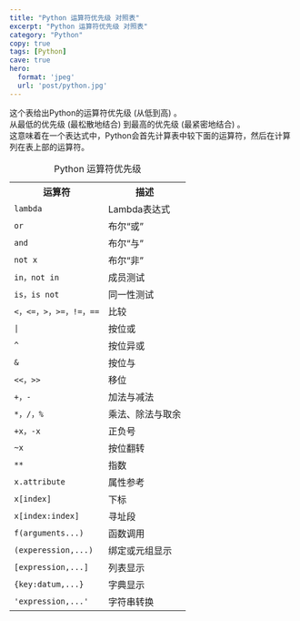 ```yaml
---
title: "Python 运算符优先级 对照表"
excerpt: "Python 运算符优先级 对照表"
category: "Python"
copy: true
tags: [Python]
cave: true
hero:
  format: 'jpeg'
  url: 'post/python.jpg'
---
```

<div class="quote">
这个表给出Python的运算符优先级 (从低到高) 。<br/>
从最低的优先级 (最松散地结合) 到最高的优先级 (最紧密地结合) 。<br/>
这意味着在一个表达式中，Python会首先计算表中较下面的运算符，然后在计算列在表上部的运算符。
</div>

<table cellspacing="5" cellpadding="2">
    <caption>Python 运算符优先级</caption>
    <tr>
        <th>运算符</th>
        <th>描述</th>
    </tr>
    <tr>
        <td><code>lambda</code></td>
        <td>Lambda表达式</td>
    </tr>
    <tr>
        <td><code>or</code></td>
        <td>布尔“或”</td>
    </tr>
    <tr>
        <td><code>and</code></td>
        <td>布尔“与”</td>
    </tr>
    <tr>
        <td><code>not x</code></td>
        <td>布尔“非”</td>
    </tr>
    <tr>
        <td><code>in，not in</code></td>
        <td>成员测试</td>
    </tr>
    <tr>
        <td><code>is，is not</code></td>
        <td>同一性测试</td>
    </tr>
    <tr>
        <td><code>&lt;，&lt;=，&gt;，&gt;=，!=，==</code></td>
        <td>比较</td>
    </tr>
    <tr>
        <td><code>|</code></td>
        <td>按位或</td>
    </tr>
    <tr>
        <td><code>^</code></td>
        <td>按位异或</td>
    </tr>
    <tr>
        <td><code>&amp;</code></td>
        <td>按位与</td>
    </tr>
    <tr>
        <td><code>&lt;&lt;，&gt;&gt;</code></td>
        <td>移位</td>
    </tr>
    <tr>
        <td><code>+，-</code></td>
        <td>加法与减法</td>
    </tr>
    <tr>
        <td><code>*，/，%</code></td>
    <td>乘法、除法与取余</td>
    </tr>
    <tr>
    <td><code>+x，-x</code></td>
    <td>正负号</td>
    </tr>
    <tr>
    <td><code>~x</code></td>
    <td>按位翻转</td>
    </tr>
    <tr>
    <td><code>**</code></td>
    <td>指数</td>
    </tr>
    <tr>
    <td><code>x.attribute</code></td>
    <td>属性参考</td>
    </tr>
    <tr>
    <td><code>x[index]</code></td>
    <td>下标</td>
    </tr>
    <tr>
    <td><code>x[index:index]</code></td>
    <td>寻址段</td>
    </tr>
    <tr>
    <td><code>f(arguments...)</code></td>
        <td>函数调用</td>
    </tr>
    <tr>
        <td><code>(experession,...)</code></td>
        <td>绑定或元组显示</td>
    </tr>
    <tr>
        <td><code>[expression,...]</code></td>
        <td>列表显示</td>
    </tr>
    <tr>
        <td><code>{key:datum,...}</code></td>
        <td>字典显示</td>
    </tr>
    <tr>
        <td><code>'expression,...'</code></td>
        <td>字符串转换</td>
    </tr>
</table>
